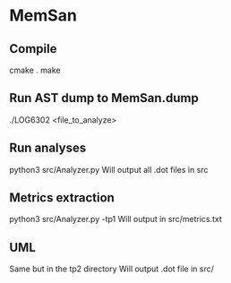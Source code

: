 # MemSan

## Compile
 cmake .
 make
## Run AST dump to MemSan.dump
 ./LOG6302 <file_to_analyze>

## Run analyses
  python3 src/Analyzer.py
  Will output all .dot files in src

## Metrics extraction
 python3 src/Analyzer.py -tp1
 Will output in src/metrics.txt

## UML
 Same but in the tp2 directory
 Will output .dot file in src/
